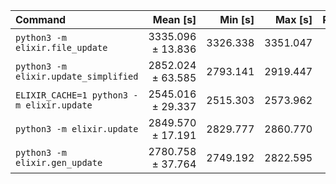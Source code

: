 | Command | Mean [s] | Min [s] | Max [s] | Relative |
|:---|---:|---:|---:|---:|
| `python3 -m elixir.file_update` | 3335.096 ± 13.836 | 3326.338 | 3351.047 | 1.31 ± 0.02 |
| `python3 -m elixir.update_simplified` | 2852.024 ± 63.585 | 2793.141 | 2919.447 | 1.12 ± 0.03 |
| `ELIXIR_CACHE=1 python3 -m elixir.update` | 2545.016 ± 29.337 | 2515.303 | 2573.962 | 1.00 |
| `python3 -m elixir.update` | 2849.570 ± 17.191 | 2829.777 | 2860.770 | 1.12 ± 0.01 |
| `python3 -m elixir.gen_update` | 2780.758 ± 37.764 | 2749.192 | 2822.595 | 1.09 ± 0.02 |
